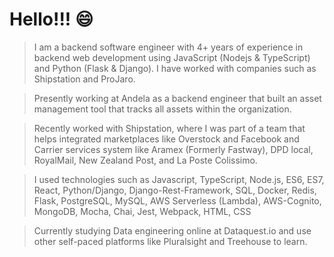 # Hello!!! 😄

> I am a backend software engineer with 4+ years of experience in  backend web development using JavaScript (Nodejs & TypeScript) and Python (Flask & Django). I have worked with companies such as Shipstation and ProJaro.

> Presently working at Andela as a backend engineer that built an asset management tool that tracks all assets within the organization.

> Recently worked with Shipstation, where I was part of a team that helps integrated marketplaces like Overstock and Facebook and Carrier services system like Aramex (Formerly Fastway), DPD local, RoyalMail, New Zealand Post, and La Poste Colissimo.

> I used technologies such as Javascript, TypeScript, Node.js, ES6, ES7, React, Python/Django, Django-Rest-Framework, SQL, Docker, Redis, Flask, PostgreSQL, MySQL, AWS Serverless (Lambda), AWS-Cognito, MongoDB, Mocha, Chai, Jest, Webpack, HTML, CSS

> Currently studying Data engineering online at Dataquest.io and use other self-paced platforms like Pluralsight and Treehouse to learn.

<!--
**QUDUSKUNLE/QUDUSKUNLE** is a ✨ _special_ ✨ repository because its `README.md` (this file) appears on your GitHub profile.

Here are some ideas to get you started:

- 🔭 I’m currently working on ...
- 🌱 I’m currently learning ...
- 👯 I’m looking to collaborate on ...
- 🤔 I’m looking for help with ...
- 💬 Ask me about ...
- 📫 How to reach me: ...
- 😄 Pronouns: ...
- ⚡ Fun fact: ...
-->

